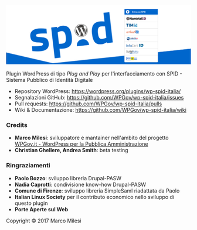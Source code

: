 ![SPID WP](https://raw.githubusercontent.com/WPGov/wp-spid-italia/asset/banner-1544x500.png)

Plugin WordPress di tipo _Plug and Play_ per l'interfacciamento con SPID - Sistema Pubblico di Identità Digitale

* Repository WordPress: https://wordpress.org/plugins/wp-spid-italia/
* Segnalazioni GitHub: https://github.com/WPGov/wp-spid-italia/issues
* Pull requests: https://github.com/WPGov/wp-spid-italia/pulls
* Wiki & Documentazione: https://github.com/WPGov/wp-spid-italia/wiki

### Credits
* **Marco Milesi**: sviluppatore e mantainer nell'ambito del progetto [WPGov.it - WordPress per la Pubblica Amministrazione](https://wpgov.it/)
* **Christian Ghellere, Andrea Smith**: beta testing

### Ringraziamenti
* **Paolo Bozzo**: sviluppo libreria Drupal-PASW
* **Nadia Caprotti**: condivisione know-how Drupal-PASW
* **Comune di Firenze**: sviluppo libreria SimpleSaml riadattata da Paolo
* **Italian Linux Society** per il contributo economico nello sviluppo di questo plugin
* **Porte Aperte sul Web**

Copyright © 2017 Marco Milesi
